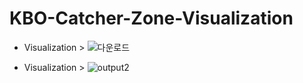 # KBO-Catcher-Zone-Visualization
- Visualization > 
![다운로드](https://user-images.githubusercontent.com/88306533/220513581-ee37a688-e5ba-44ec-9e95-6f76eb884ce0.png)

- Visualization > 
![output2](https://user-images.githubusercontent.com/88306533/221357312-6589c8c9-038a-485c-92fe-448b1f247890.png)
